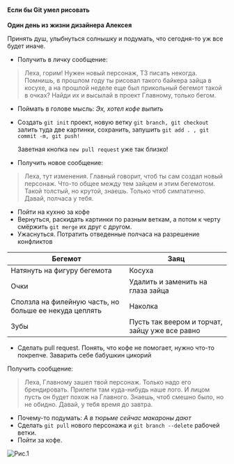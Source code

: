 #### Если бы Git умел рисовать

**Один день из жизни дизайнера Алексея**

Принять душ, улыбнуться солнышку и подумать, что сегодня-то уж все будет иначе.

* Получить в личку сообщение:



> Леха, горим! Нужен новый персонаж, ТЗ писать некогда. Помнишь, в прошлом году ты рисовал такого байкера зайца в косухе, а на прошлой неделе еще был прикольный бегемот такой в очках? Найди их и высылай в проект Главному, только бегом.



* Поймать в голове мысль:  *Эх, хотел кофе выпить*

* Создать `git init` проект, новую ветку `git branch, git checkout` залить туда две картинки, сохранить, запушить `git add . , git commit -m, git push!` 

  Заветная кнопка `new pull request` уже так близко!

* Получить новое сообщение:



> Леха, тут изменения. Главный говорит, чтоб ты сам создал новый персонаж. Что-то общее между тем зайцем и этим бегемотом. Такой толстый, но крутой, знаешь. Только чтоб симпатично. Давай, полчаса у тебя.



* Пойти на кухню за кофе
* Вернуться, раскидать картинки по разным веткам, а потом к черту смёржить `git merge` их друг с другом. 
* Ужаснуться. Потратить отведенные полчаса на разрешение конфликтов



| Бегемот                                                | Заяц                                           |
| ------------------------------------------------------ | ---------------------------------------------- |
| Натянуть на фигуру бегемота                            | Косуха                                         |
| Очки                                                   | Удалить и заменить на глаза зайца              |
| Сползла на филейную часть, но больше ее некуда цеплять | Наколка                                        |
| Зубы                                                   | Пусть так веером и торчат, зайцу уже все равно |



* Сделать pull request. Понять, что кофе не помогает, нужно что-то покрепче. Заварить себе бабушкин цикорий

Получить сообщение:



> Леха, Главному зашел твой персонаж. Только надо его брендировать. Прилепи там куда-нибудь наше лого. И лицом пусть он будет похож на Главного. Знаешь, чтоб смешно было, но не обидно. Давай, у тебя время до завтра.



* Почему-то подумать: *А в тюрьме сейчас макароны дают*
* Сделать `git pull` нового персонажа и `git branch --delete` рабочей ветки. 
* Пойти за кофе.





![Рис.1](https://sun9-53.userapi.com/impf/c841439/v841439603/11f3e/ePf5sAceOfQ.jpg?size=980x735&quality=96&sign=2fe854cda51e0302616605603ea03ac5&c_uniq_tag=_zh_LKZjWMbXpGrnM9mCwk9p_4Hc23f8aniq_ghMfyc&type=album)



